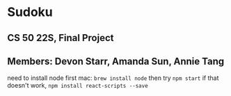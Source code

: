 # Sudoku

## CS 50 22S, Final Project

## Members: Devon Starr, Amanda Sun, Annie Tang

need to install node first
mac:
`brew install node`
then try `npm start`
if that doesn't work, `npm install react-scripts --save`
